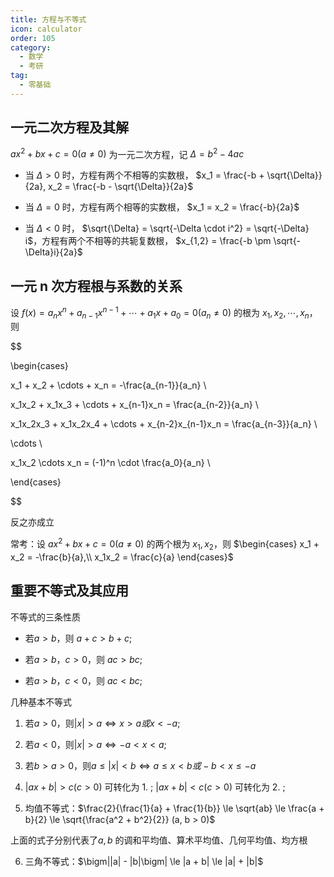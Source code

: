 ```yaml
---
title: 方程与不等式
icon: calculator
order: 105
category:
  - 数学
  - 考研
tag:
  - 零基础
---
```


## 一元二次方程及其解

$ax^2 + bx + c = 0 ( a \neq 0 )$ 为一元二次方程，记 $\Delta = b^2 - 4ac$

- 当 $\Delta > 0$ 时，方程有两个不相等的实数根， $x_1 = \frac{-b + \sqrt{\Delta}}{2a}, x_2 = \frac{-b - \sqrt{\Delta}}{2a}$

- 当 $\Delta = 0$ 时，方程有两个相等的实数根， $x_1 = x_2 = \frac{-b}{2a}$

- 当 $\Delta < 0$ 时， $\sqrt{\Delta} = \sqrt{-\Delta \cdot i^2} = \sqrt{-\Delta} i$，方程有两个不相等的共轭复数根， $x_{1,2} = \frac{-b \pm \sqrt{-\Delta}i}{2a}$

## 一元 n 次方程根与系数的关系

设 $f(x) = a_nx^n + a_{n-1}x^{n-1} + \cdots + a_1x + a_0 = 0 ( a_n \neq 0)$ 的根为 $x_1, x_2, \cdots, x_n$，则

$$

\begin{cases}

x_1 + x_2 + \cdots + x_n = -\frac{a_{n-1}}{a_n} \\

x_1x_2 + x_1x_3 + \cdots + x_{n-1}x_n = \frac{a_{n-2}}{a_n} \\

x_1x_2x_3 + x_1x_2x_4 + \cdots + x_{n-2}x_{n-1}x_n = \frac{a_{n-3}}{a_n} \\

\cdots \\

x_1x_2 \cdots x_n = (-1)^n \cdot \frac{a_0}{a_n} \\

\end{cases}

$$

反之亦成立

常考：设 $ax^2 + bx + c = 0(a \neq 0)$ 的两个根为 $x_1, x_2$，则 $\begin{cases} x_1 + x_2 = -\frac{b}{a},\\ x_1x_2 = \frac{c}{a} \end{cases}$

## 重要不等式及其应用

不等式的三条性质

- 若$a > b$，则 $a + c > b + c$;

- 若$a > b$，$c > 0$，则 $ac > bc$;

- 若$a > b$，$c < 0$，则 $ac < bc$;

几种基本不等式

1. 若$a > 0$，则$|x| > a \Leftrightarrow x > a 或 x < -a$;

2. 若$a < 0$，则$|x| > a \Leftrightarrow -a < x < a$;

3. 若$b > a > 0$，则$a \le |x| < b \Leftrightarrow a \le x < b 或 -b < x \le -a$

4. $|ax + b| > c (c > 0)$ 可转化为 1. ; $|ax + b| < c (c > 0)$ 可转化为 2. ;

5. 均值不等式：$\frac{2}{\frac{1}{a} + \frac{1}{b}} \le \sqrt{ab} \le \frac{a + b}{2} \le \sqrt{\frac{a^2 + b^2}{2}} (a, b > 0)$

上面的式子分别代表了$a, b$ 的调和平均值、算术平均值、几何平均值、均方根

6. 三角不等式：$\bigm||a| - |b|\bigm| \le |a + b| \le |a| + |b|$